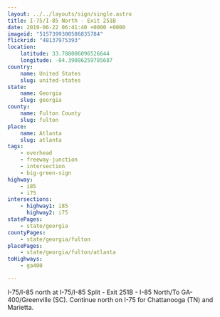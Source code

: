 ```yaml
---
layout: ../../layouts/sign/single.astro
title: I-75/I-85 North - Exit 251B
date: 2019-06-22 06:41:40 +0000 +0000
imageid: "5157399300586835784"
flickrid: "48137975393"
location:
    latitude: 33.788006096526644
    longitude: -84.39086259785687
country:
    name: United States
    slug: united-states
state:
    name: Georgia
    slug: georgia
county:
    name: Fulton County
    slug: fulton
place:
    name: Atlanta
    slug: atlanta
tags:
    - overhead
    - freeway-junction
    - intersection
    - big-green-sign
highway:
    - i85
    - i75
intersections:
    - highway1: i85
      highway2: i75
statePages:
    - state/georgia
countyPages:
    - state/georgia/fulton
placePages:
    - state/georgia/fulton/atlanta
toHighways:
    - ga400

---
```

I-75/I-85 north at I-75/I-85 Split - Exit 251B - I-85 North/To GA-400/Greenville (SC).  Continue north on I-75 for Chattanooga (TN) and Marietta.